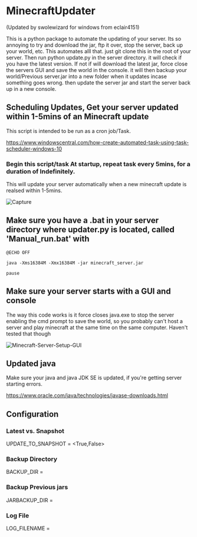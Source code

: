 # MinecraftUpdater
(Updated by swolewizard for windows from eclair4151)

This is a python package to automate the updating of your server. Its so annoying to try and download the jar,
ftp it over, stop the server, back up your world, etc. This automates alll that. just git clone this in the root of
your server. Then run python update.py in the server directory. it will check if you have the
latest version. If not if will download the latest jar, force close the servers GUI and save the world in the console. it will then backup your world/Previous server.jar into a new folder when it updates incase something goes wrong. then update the server jar and start the server back up in a new console.


## Scheduling Updates, Get your server updated within 1-5mins of an Minecraft update
           
This script is intended to be run as a cron job/Task.
           
https://www.windowscentral.com/how-create-automated-task-using-task-scheduler-windows-10
           
### Begin this script/task At startup, repeat task every 5mins, for a duration of Indefinitely.
           
This will update your server automatically when a new minecraft update is realsed within 1-5mins.
           
![Capture](https://user-images.githubusercontent.com/46814896/123729648-6fd2d600-d8e9-11eb-8d3d-aeebcfa4a15c.PNG)
           
## Make sure you have a .bat in your server directory where updater.py is located, called 'Manual_run.bat' with

`@ECHO OFF`

`java -Xms16384M -Xmx16384M -jar minecraft_server.jar`

`pause`

## Make sure your server starts with a GUI and console
           
The way this code works is it force closes java.exe to stop the server enabling the cmd prompt to save the world, so you probably can't host a server and play minecraft at the same time on the same computer. Haven't tested that though

![Minecraft-Server-Setup-GUI](https://user-images.githubusercontent.com/46814896/123729435-14084d00-d8e9-11eb-975e-a602d96b3fe8.png)
        
## Updated java
Make sure your java and java JDK SE is updated, if you're getting server starting errors.
           
https://www.oracle.com/java/technologies/javase-downloads.html


## Configuration

### Latest vs. Snapshot
UPDATE_TO_SNAPSHOT = <True,False>

### Backup Directory
BACKUP_DIR = <name of directory to save files>

### Backup Previous jars 
JARBACKUP_DIR = <name of directory to save files>
           
### Log File
LOG_FILENAME = <name of file to save log messages>

           
      
